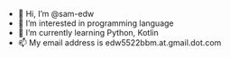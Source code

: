- 👋 Hi, I’m @sam-edw
- 👀 I’m interested in programming language
- 🌱 I’m currently learning Python, Kotlin
- 📫 My email address is edw5522bbm.at.gmail.dot.com

<!---
sam-edw/sam-edw is a ✨ special ✨ repository because its `README.md` (this file) appears on your GitHub profile.
You can click the Preview link to take a look at your changes.
--->
